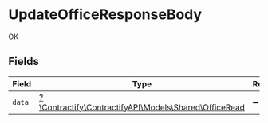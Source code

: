 # UpdateOfficeResponseBody

OK


## Fields

| Field                                                                                      | Type                                                                                       | Required                                                                                   | Description                                                                                |
| ------------------------------------------------------------------------------------------ | ------------------------------------------------------------------------------------------ | ------------------------------------------------------------------------------------------ | ------------------------------------------------------------------------------------------ |
| `data`                                                                                     | [?\Contractify\ContractifyAPI\Models\Shared\OfficeRead](../../Models/Shared/OfficeRead.md) | :heavy_minus_sign:                                                                         | N/A                                                                                        |